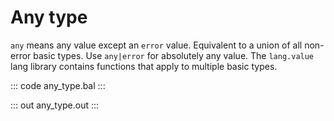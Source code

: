 # Any type

`any` means any value except an `error` value.
Equivalent to a union of all non-error basic types.
Use `any|error` for absolutely any value.
The `lang.value` lang library contains functions that apply to multiple basic types.

::: code any_type.bal :::

::: out any_type.out :::